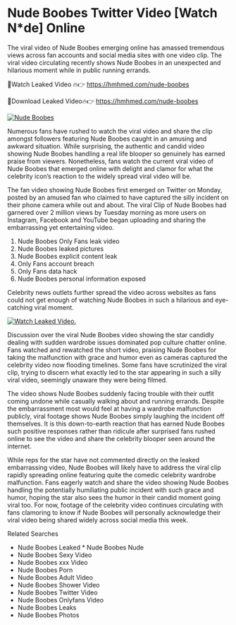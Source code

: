 ﻿# Nude Boobes Twitter Video [Watch N*de] Online

The viral video of ﻿Nude Boobes emerging online has amassed tremendous views across fan accounts and social media sites with one video clip. The viral video circulating recently shows ﻿Nude Boobes in an unexpected and hilarious moment while in public running errands. 

🔴Watch Leaked Video 🔥👉  https://hmhmed.com/nude-boobes 

🔴Download Leaked Video🔥👉  https://hmhmed.com/nude-boobes 

[![Nude Boobes](https://i.imgur.com/dJHk4Zq.gif)](https://hmhmed.com/nude-boobes)

Numerous fans have rushed to watch the viral video and share the clip amongst followers featuring ﻿Nude Boobes caught in an amusing and awkward situation. While surprising, the authentic and candid video showing ﻿Nude Boobes handling a real life blooper so genuinely has earned praise from viewers. Nonetheless, fans watch the current viral video of ﻿Nude Boobes that emerged online with delight and clamor for what the celebrity icon’s reaction to the widely spread viral video will be.

The fan video showing ﻿Nude Boobes first emerged on Twitter on Monday, posted by an amused fan who claimed to have captured the silly incident on their phone camera while out and about. The viral Clip of ﻿Nude Boobes had garnered over 2 million views by Tuesday morning as more users on Instagram, Facebook and YouTube began uploading and sharing the embarrassing yet entertaining video. 

1. ﻿Nude Boobes Only Fans leak video
2. ﻿Nude Boobes leaked pictures
3. ﻿Nude Boobes explicit content leak
4. Only Fans account breach
5. Only Fans data hack
6. ﻿Nude Boobes personal information exposed

Celebrity news outlets further spread the video across websites as fans could not get enough of watching ﻿Nude Boobes in such a hilarious and eye-catching viral moment. 

[![Watch Leaked Video.](https://miro.medium.com/v2/resize:fit:828/format:webp/1*cilzJN44JGOrTw9NJCrNHA.gif "Watch Leaked Video")](https://hmhmed.com/nude-boobes)

Discussion over the viral ﻿Nude Boobes video showing the star candidly dealing with sudden wardrobe issues dominated pop culture chatter online. Fans watched and rewatched the short video, praising ﻿Nude Boobes for taking the malfunction with grace and humor even as cameras captured the celebrity video now flooding timelines. Some fans have scrutinized the viral clip, trying to discern what exactly led to the star appearing in such a silly viral video, seemingly unaware they were being filmed.

The video shows ﻿Nude Boobes suddenly facing trouble with their outfit coming undone while casually walking about and running errands. Despite the embarrassment most would feel at having a wardrobe malfunction publicly, viral footage shows ﻿Nude Boobes simply laughing the incident off themselves. It is this down-to-earth reaction that has earned ﻿Nude Boobes such positive responses rather than ridicule after surprised fans rushed online to see the video and share the celebrity blooper seen around the internet.  

While reps for the star have not commented directly on the leaked embarrassing video, ﻿Nude Boobes will likely have to address the viral clip rapidly spreading online featuring quite the comedic celebrity wardrobe malfunction. Fans eagerly watch and share the video showing ﻿Nude Boobes handling the potentially humiliating public incident with such grace and humor, hoping the star also sees the humor in their candid moment going viral too. For now, footage of the celebrity video continues circulating with fans clamoring to know if ﻿Nude Boobes will personally acknowledge their viral video being shared widely across social media this week.

Related Searches
* ﻿Nude Boobes Leaked
﻿* Nude Boobes Nude
* ﻿Nude Boobes Sexy Video
* ﻿Nude Boobes xxx Video
* ﻿Nude Boobes Porn
* ﻿Nude Boobes Adult Video
* ﻿Nude Boobes Shower Video
* ﻿Nude Boobes Twitter Video
* ﻿Nude Boobes Onlyfans Video
* ﻿Nude Boobes Leaks
* ﻿Nude Boobes Photos